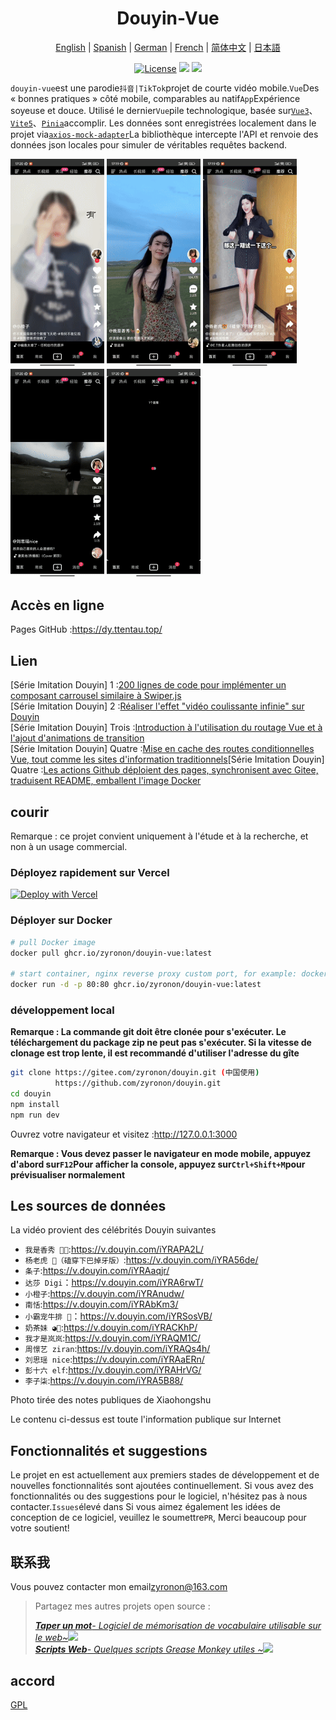 <h1 align="center">
  Douyin-Vue
</h1>

<p align="center">
 <a href="README.en.md">English</a> | <a href="README.es.md">Spanish</a> | <a href="README.de.md">German</a> | 
<a href="README.fr.md">French</a> | <a href="README.md">简体中文</a> |  <a href="README.ja.md">日本語</a> 
</p>

<p align="center">
  <a href="https://github.com/zyronon/douyin/blob/master/LICENSE"><img src="https://img.shields.io/github/license/zyronon/douyin" alt="License"></a>
  <a><img src="https://img.shields.io/badge/PRs-welcome-brightgreen.svg"/></a>
  <a><img src="https://img.shields.io/badge/Powered%20by-Vue-blue"/></a>
</p>

`douyin-vue`est une parodie`抖音|TikTok`projet de courte vidéo mobile.`Vue`Des « bonnes pratiques » côté mobile, comparables au natif`App`Expérience soyeuse et douce. Utilisé le dernier`Vue`pile technologique, basée sur[`Vue3`](https://cn.vuejs.org/)、[`Vite5`](https://cn.vitejs.dev/)、[`Pinia`](https://pinia.vuejs.org/)accomplir. Les données sont enregistrées localement dans le projet via[`axios-mock-adapter`](https://github.com/ctimmerm/axios-mock-adapter)La bibliothèque intercepte l'API et renvoie des données json locales pour simuler de véritables requêtes backend.

<div>
<img width="150px" src='docs/imgs/1.gif' />
<img width="150px" src='docs/imgs/2.gif' />
<img width="150px" src='docs/imgs/3.gif' />
<img width="150px" src='docs/imgs/4.gif' />
<img width="150px" src='docs/imgs/5.gif' />
</div>

## Accès en ligne

[//]: # "Gitee Pages: [https://zyronon.gitee.io/douyin/](https://zyronon.gitee.io/douyin/)(中国地区推荐访问这个地址)   "

[//]: # "注意：Gitee Pages现在无法更新，代码不是最新的。如果你能翻墙推荐访问下面地址  "

Pages GitHub :<https://dy.ttentau.top/>

[//]: # "Gitee pages: [https://dy.ttentau.top/](https://dy.ttentau.top/) (中国地区推荐访问这个地址)  "

[//]: # "Github pages: [https://zyronon.github.io/douyin/](https://zyronon.github.io/douyin/)  "

[//]: # "Netlify: [https://douyins.netlify.app/](https://douyins.netlify.app/)"

[//]: # "Vercel:  [https://douyins.vercel.app](https://douyins.vercel.app)"

[//]: # "Android Apk: https://github.com/zyronon/douyin/releases"

[//]: # "**注意**：`PC` 必须将浏览器切到手机模式，先按 `F12` 调出控制台，再按 `Ctrl+Shift+M`才能正常预览"

[//]: # "**注意**：手机请用  [Via 浏览器](https://viayoo.com/zh-cn/)  或 Chrome 浏览器预览。其它浏览器可能会强制将视频全屏，导致无法正常显示"

## Lien

\[Série Imitation Douyin] 1 :[200 lignes de code pour implémenter un composant carrousel similaire à Swiper.js](https://juejin.cn/post/7360512664317018146)  
\[Série Imitation Douyin] 2 :[Réaliser l'effet "vidéo coulissante infinie" sur Douyin](https://juejin.cn/post/7361614921519054883)  
\[Série Imitation Douyin] Trois :[Introduction à l'utilisation du routage Vue et à l'ajout d'animations de transition](https://juejin.cn/post/7362528152777130025)  
\[Série Imitation Douyin] Quatre :[Mise en cache des routes conditionnelles Vue, tout comme les sites d'information traditionnels](https://juejin.cn/post/7365334891473240101)\[Série Imitation Douyin] Quatre :[Les actions Github déploient des pages, synchronisent avec Gitee, traduisent README, emballent l'image Docker](https://juejin.cn/post/7365757742381957161)

## courir

Remarque : ce projet convient uniquement à l'étude et à la recherche, et non à un usage commercial.

### Déployez rapidement sur Vercel

[![Deploy with Vercel](https://vercel.com/button)](https://vercel.com/new/clone?repository-url=https://github.com/zyronon/douyin)

### Déployer sur Docker

```bash
# pull Docker image
docker pull ghcr.io/zyronon/douyin-vue:latest

# start container, nginx reverse proxy custom port, for example: docker run -d -p 80:80 ghcr.io/zyronon/douyin-vue:latest
docker run -d -p 80:80 ghcr.io/zyronon/douyin-vue:latest
```

### développement local

**Remarque : La commande git doit être clonée pour s'exécuter. Le téléchargement du package zip ne peut pas s'exécuter. Si la vitesse de clonage est trop lente, il est recommandé d'utiliser l'adresse du gîte**

```bash
git clone https://gitee.com/zyronon/douyin.git (中国使用)
          https://github.com/zyronon/douyin.git 
cd douyin
npm install
npm run dev
```

Ouvrez votre navigateur et visitez :<http://127.0.0.1:3000>

**Remarque : Vous devez passer le navigateur en mode mobile, appuyez d'abord sur`F12`Pour afficher la console, appuyez sur`Ctrl+Shift+M`pour prévisualiser normalement**

## Les sources de données

La vidéo provient des célébrités Douyin suivantes

-   `我是香秀 🐂🍺`:<https://v.douyin.com/iYRAPA2L/>
-   `杨老虎 🐯（磕穿下巴掉牙版）`:<https://v.douyin.com/iYRA56de/>
-   `条子`:<https://v.douyin.com/iYRAaqjr/>
-   `达莎 Digi`：<https://v.douyin.com/iYRA6rwT/>
-   `小橙子`:<https://v.douyin.com/iYRAnudw/>
-   `南恬`:<https://v.douyin.com/iYRAbKm3/>
-   `小霸宠牛排 🥩`：<https://v.douyin.com/iYRSosVB/>
-   `奶茶妹 ◕🌱`:<https://v.douyin.com/iYRACKhP/>
-   `我才是岚岚`:<https://v.douyin.com/iYRAQM1C/>
-   `周憬艺 ziran`:<https://v.douyin.com/iYRAQs4h/>
-   `刘思瑶 nice`:<https://v.douyin.com/iYRAaERn/>
-   `彭十六 elf`:<https://v.douyin.com/iYRAHrVG/>
-   `李子柒`:<https://v.douyin.com/iYRA5B88/>

Photo tirée des notes publiques de Xiaohongshu

Le contenu ci-dessus est toute l'information publique sur Internet

## Fonctionnalités et suggestions

Le projet en est actuellement aux premiers stades de développement et de nouvelles fonctionnalités sont ajoutées continuellement. Si vous avez des fonctionnalités ou des suggestions pour le logiciel, n'hésitez pas à nous contacter.`Issues`élevé dans
Si vous aimez également les idées de conception de ce logiciel, veuillez le soumettre`PR`, Merci beaucoup pour votre soutient!

## 联系我

Vous pouvez contacter mon email<a href="mailto:zyronon@163.com">zyronon@163.com</a>

> Partagez mes autres projets open source :
>
> _[**Taper un mot**- Logiciel de mémorisation de vocabulaire utilisable sur le web~](https://github.com/zyronon/typing-word)<img src="https://img.shields.io/github/stars/zyronon/typing-word.svg?style=flat-square&label=Star&color=4285dd&logo=github" height="16px" />_  
> _[**Scripts Web**- Quelques scripts Grease Monkey utiles ~](https://github.com/zyronon/web-scripts)<img src="https://img.shields.io/github/stars/zyronon/web-scripts.svg?style=flat-square&label=Star&color=4285dd&logo=github" height="16px" />_

## accord

[GPL](../LICENSE)

